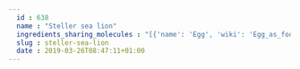 ```yaml
---
  id : 638
  name : "Steller sea lion"
  ingredients_sharing_molecules : "[{'name': 'Egg', 'wiki': 'Egg_as_food', 'id': 0, 'category': 'Animal Product', 'common_molecules': [644104]}, {'name': 'Bread', 'wiki': 'Bread', 'id': 2, 'category': 'Bakery', 'common_molecules': [644104]}, {'name': 'Rye Bread', 'wiki': 'Rye_bread', 'id': 3, 'category': 'Bakery', 'common_molecules': [644104]}, {'name': 'Wholewheat Bread', 'wiki': 'Whole_wheat_bread', 'id': 6, 'category': 'Bakery', 'common_molecules': [644104]}, {'name': 'Beer', 'wiki': 'Beer', 'id': 9, 'category': 'Beverage Alcoholic', 'common_molecules': [644104]}]"
  slug : steller-sea-lion
  date : 2019-03-26T08:47:11+01:00
---
```



